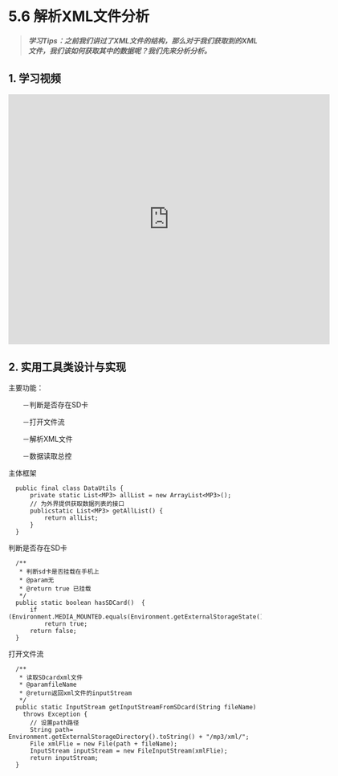 
# 5.6 解析XML文件分析

>##### 学习Tips：之前我们讲过了XML文件的结构，那么对于我们获取到的XML文件，我们该如何获取其中的数据呢？我们先来分析分析。



## 1. 学习视频

<iframe frameborder="0" width="640" height="498" src="https://v.qq.com/iframe/player.html?vid=z0180bhmznp&tiny=0&auto=0" allowfullscreen></iframe>

## 2. 实用工具类设计与实现

主要功能：

　　－判断是否存在SD卡
  
　　－打开文件流
  
　　－解析XML文件
  
　　－数据读取总控
  
主体框架

```
  public final class DataUtils {
      private static List<MP3> allList = new ArrayList<MP3>();
      // 为外界提供获取数据列表的接口
      publicstatic List<MP3> getAllList() {
          return allList;
      }
  }
```

判断是否存在SD卡

```
  /**
   * 判断sd卡是否挂载在手机上
   * @param无
   * @return true 已挂载
   */
  public static boolean hasSDCard()  {
      if (Environment.MEDIA_MOUNTED.equals(Environment.getExternalStorageState()))
          return true;
      return false;
  }
```

打开文件流

```
  /**
   * 读取SDcardxml文件
   * @paramfileName
   * @return返回xml文件的inputStream
   */
  public static InputStream getInputStreamFromSDcard(String fileName)
    throws Exception {
      // 设置path路径
      String path= Environment.getExternalStorageDirectory().toString() + "/mp3/xml/";
      File xmlFlie = new File(path + fileName);
      InputStream inputStream = new FileInputStream(xmlFlie);
      return inputStream;
  }
```